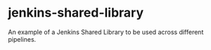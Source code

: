 # jenkins-shared-library
An example of a Jenkins Shared Library to be used across different pipelines.

